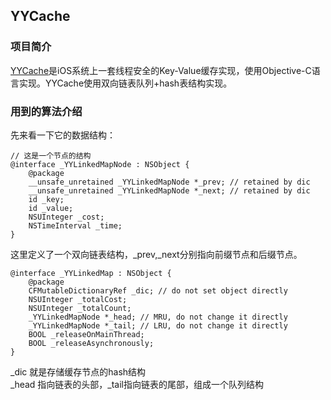
## YYCache

### 项目简介

[YYCache](https://github.com/ibireme/YYCache.git)是iOS系统上一套线程安全的Key-Value缓存实现，使用Objective-C语言实现。YYCache使用双向链表队列+hash表结构实现。

### 用到的算法介绍 

先来看一下它的数据结构：

```
// 这是一个节点的结构
@interface _YYLinkedMapNode : NSObject {
    @package
    __unsafe_unretained _YYLinkedMapNode *_prev; // retained by dic
    __unsafe_unretained _YYLinkedMapNode *_next; // retained by dic
    id _key;
    id _value;
    NSUInteger _cost;
    NSTimeInterval _time;
}
```

这里定义了一个双向链表结构，_prev,_next分别指向前缀节点和后缀节点。

```
@interface _YYLinkedMap : NSObject {
    @package
    CFMutableDictionaryRef _dic; // do not set object directly
    NSUInteger _totalCost;
    NSUInteger _totalCount;
    _YYLinkedMapNode *_head; // MRU, do not change it directly
    _YYLinkedMapNode *_tail; // LRU, do not change it directly
    BOOL _releaseOnMainThread;
    BOOL _releaseAsynchronously;
}
```
_dic 就是存储缓存节点的hash结构  
_head 指向链表的头部，_tail指向链表的尾部，组成一个队列结构


